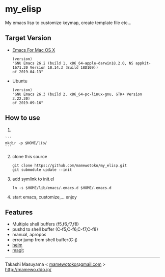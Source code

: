my_elisp
========

My emacs lisp to customize keymap, create template file etc...

Target Version
--------------
* [Emacs For Mac OS X](https://emacsformacosx.com/)

    ```
    (version)
    "GNU Emacs 26.2 (build 1, x86_64-apple-darwin18.2.0, NS appkit-1671.20 Version 10.14.3 (Build 18D109))
    of 2019-04-13"
    ```

* Ubuntu 

    ```
    (version)
    "GNU Emacs 26.3 (build 2, x86_64-pc-linux-gnu, GTK+ Version 3.22.30)
    of 2019-09-16"
    ```

How to use
----------
1.

    ```
    mkdir -p $HOME/lib/
    ```
    
2. clone this source

    ```
    git clone https://github.com/mamewotoko/my_elisp.git
    git submodule update --init
    ```
    
3. add symlink to init.el

    ```
    ln -s $HOME/lib/emacs/.emacs.d $HOME/.emacs.d
    ```

4. start emacs, customize,... enjoy

Features
--------
* Multiple shell buffers (f5,f6,f7,f8)
* pushd to shell buffer (C-f5,C-f6,C-f7,C-f8)
* manual, apropos
* error jump from shell buffer(C-j)
* [helm](https://github.com/emacs-helm/helm)
* [magit](https://github.com/magit/magit)

----
Takashi Masuyama < mamewotoko@gmail.com >  
http://mamewo.ddo.jp/
